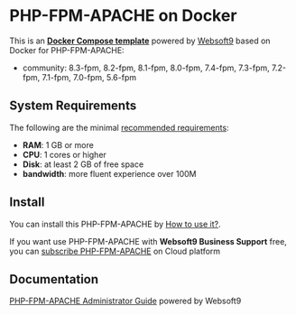 # PHP-FPM-APACHE on Docker  

This is an **[Docker Compose template](https://github.com/Websoft9/docker-library)** powered by [Websoft9](https://www.websoft9.com) based on Docker for PHP-FPM-APACHE:


 - community:  8.3-fpm, 8.2-fpm, 8.1-fpm, 8.0-fpm, 7.4-fpm, 7.3-fpm, 7.2-fpm, 7.1-fpm, 7.0-fpm, 5.6-fpm


## System Requirements

The following are the minimal [recommended requirements](https://hub.docker.com/_/php):

* **RAM**: 1 GB or more
* **CPU**: 1 cores or higher
* **Disk**: at least 2 GB of free space
* **bandwidth**: more fluent experience over 100M  

## Install

You can install this PHP-FPM-APACHE by [How to use it?](https://github.com/Websoft9/docker-library#how-to-use-it).   

If you want use PHP-FPM-APACHE with **Websoft9 Business Support** free, you can [subscribe PHP-FPM-APACHE](https://www.websoft9.com/apps) on Cloud platform

## Documentation

[PHP-FPM-APACHE Administrator Guide](https://support.websoft9.com/docs/phpfpmapache) powered by Websoft9